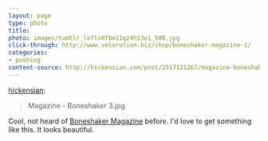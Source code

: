 ```yaml
---
layout: page
type: photo
title: 
photo: images/tumblr_le7lv8f8m11qz4h13o1_500.jpg
click-through: http://www.velorution.biz/shop/boneshaker-magazine-1/
categories: 
- pushing
content-source: http://hickensian.com/post/2517121267/magazine-boneshaker-3-jpg
---
```

<p><a href="http://hickensian.com/post/2517121267/magazine-boneshaker-3-jpg" class="tumblr_blog">hickensian</a>:</p>

<blockquote><p>Magazine - Boneshaker 3.jpg</p></blockquote>

<p>Cool, not heard of <a href="http://www.boneshakermag.com/">Boneshaker Magazine</a> before. I'd love to get something like this. It looks beautiful. </p>
